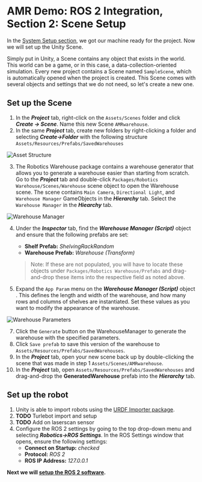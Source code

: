 # AMR Demo: ROS 2 Integration, Section 2: Scene Setup
In the [System Setup section](https://github.com/Unity-Technologies/Robotics-Nav2-SLAM-Example/blob/anthony/demo/tutorial/system_setup.md), we got our machine ready for the project. Now we will set up the Unity Scene.

Simply put in Unity, a Scene contains any object that exists in the world. This world can be a game, or in this case, a data-collection-oriented simulation. Every new project contains a Scene named `SampleScene`, which is automatically opened when the project is created. This Scene comes with several objects and settings that we do not need, so let's create a new one.

## Set up the Scene

1. In the  _**Project**_  tab, right-click on the  `Assets/Scenes`  folder and click  _**Create -> Scene**_. Name this new Scene  `AMRwarehouse`.
2. In the same _**Project**_ tab, create new folders by right-clicking a folder and selecting _**Create->Folder**_ with the following structure `Assets/Resources/Prefabs/SavedWarehouses`
 
![Asset Structure](https://github.com/Unity-Technologies/Robotics-Nav2-SLAM-Example/blob/anthony/demo/tutorial/images/2-resource-hierarchy.png)
 
3. The Robotics Warehouse package contains a warehouse generator that allows you to generate a warehouse easier than starting from scratch. Go to the _**Project**_ tab and double-click `Packages/Robotics Warehouse/Scenes/Warehouse` scene object to open the Warehouse scene. The scene contains `Main Camera`, `Directional Light`, and `Warehouse Manager` GameObjects in the _**Hierarchy**_ tab. Select the `Warehouse Manager` in the _**Hiearchy**_ tab.

![Warehouse Manager](https://github.com/Unity-Technologies/Robotics-Nav2-SLAM-Example/blob/anthony/demo/tutorial/images/2-warehouseManager-hierarchy.png)

4. Under the _**Inspector**_ tab, find the _**Warehouse Manager (Script)**_ object and ensure that the following prefabs are set:
	- **Shelf Prefab:**  _ShelvingRackRandom_ 
	- **Warehouse Prefab:** _Warehouse (Transform)_ 
	> Note: If these are not populated, you will have to locate these objects under `Packages/Robotics Warehouse/Prefabs` and drag-and-drop these items into the respective field as noted above. 
 
5. Expand the  `App Param`  menu on the  _**Warehouse Manager (Script)**_ object . This defines the length and width of the warehouse, and how many rows and columns of shelves are instantiated. Set these values as you want to modify the appearance of the warehouse.

![Warehouse Parameters](https://github.com/Unity-Technologies/Robotics-Nav2-SLAM-Example/blob/anthony/demo/tutorial/images/2-warehousemanager.png)

7. Click the  `Generate`  button on the WarehouseManager to generate the warehouse with the specified parameters.
8. Click  `Save prefab`  to save this version of the warehouse to  `Assets/Resources/Prefabs/SavedWarehouses`. 
9.  In the _**Project**_ tab, open your new scene back up by double-clicking the scene that was made in step 1 `Assets/Scenes/AMRwarehouse`.
10. In the _**Project**_ tab, open `Assets/Resources/Prefabs/SavedWarehouses` and drag-and-drop the **GeneratedWarehouse** prefab into the _**Hierarchy**_ tab.

## Set up the robot

1. Unity is able to import robots using the [URDF Importer package](https://github.com/Unity-Technologies/URDF-Importer).
2. **TODO** Turlebot import and setup
3. **TODO** Add on laserscan sensor
4. Configure the ROS 2 settings by going to the top drop-down menu and selecting _**Robotics->ROS Settings**_. In the ROS Settings window that opens, ensure the following settings:
	 - **Connect on Startup:** _checked_
	 - **Protocol:** _ROS 2_
	 - **ROS IP Address:** _127.0.0.1_

 **Next we will [setup the ROS 2 software](https://github.com/Unity-Technologies/Robotics-Nav2-SLAM-Example/blob/anthony/demo/tutorial/ros2_setup.md).**
